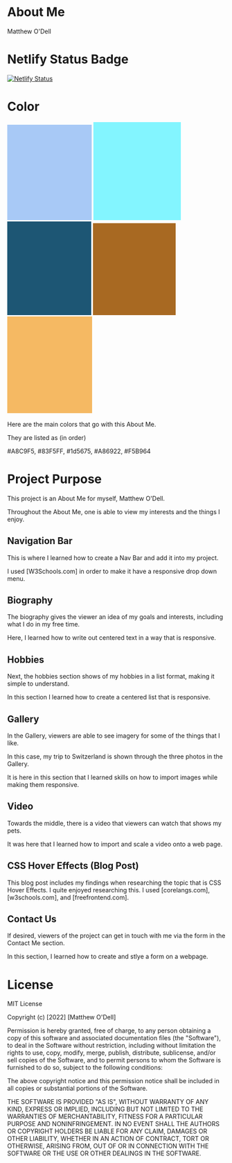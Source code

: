 # About Me

Matthew O'Dell


# Netlify Status Badge

[![Netlify Status](https://api.netlify.com/api/v1/badges/c35ad6f7-10a2-4c50-8705-d05015716f03/deploy-status)](https://app.netlify.com/sites/about-me-matto003/deploys)

# Color

![image](img/A8C9F5.jpg) ![image](img/83F5FF.jpg) ![image](img/1d5675.jpg) ![image](img/A86922.jpg) ![image](img/F5B964.jpg)

Here are the main colors that go with this About Me.

They are listed as (in order)

#A8C9F5, #83F5FF, #1d5675, #A86922, #F5B964

# Project Purpose

This project is an About Me for myself, Matthew O'Dell. 

Throughout the About Me, one is able to view my interests and the things I enjoy.

## Navigation Bar

This is where I learned how to create a Nav Bar and add it into my project. 

I used [W3Schools.com] in order to make it have a responsive drop down menu.


## Biography

The biography gives the viewer an idea of my goals and interests, including what I do in my free time.

Here, I learned how to write out centered text in a way that is responsive. 


## Hobbies

Next, the hobbies section shows of my hobbies in a list format, making it simple to understand.

In this section I learned how to create a centered list that is responsive.

## Gallery

In the Gallery, viewers are able to see imagery for some of the things that I like. 

In this case, my trip to Switzerland is shown through the three photos in the Gallery.

It is here in this section that I learned skills on how to import images while making them responsive. 

## Video

Towards the middle, there is a video that viewers can watch that shows my pets.

It was here that I learned how to import and scale a video onto a web page. 

## CSS Hover Effects (Blog Post)

This blog post includes my findings when researching the topic that is CSS Hover Effects. I quite enjoyed researching this. I used [corelangs.com], [w3schools.com], and [freefrontend.com].

## Contact Us

If desired, viewers of the project can get in touch with me via the form in the Contact Me section.

In this section, I learned how to create and stlye a form on a webpage.

# License
MIT License

Copyright (c) [2022] [Matthew O'Dell]

Permission is hereby granted, free of charge, to any person obtaining a copy
of this software and associated documentation files (the "Software"), to deal
in the Software without restriction, including without limitation the rights
to use, copy, modify, merge, publish, distribute, sublicense, and/or sell
copies of the Software, and to permit persons to whom the Software is
furnished to do so, subject to the following conditions:

The above copyright notice and this permission notice shall be included in all
copies or substantial portions of the Software.

THE SOFTWARE IS PROVIDED "AS IS", WITHOUT WARRANTY OF ANY KIND, EXPRESS OR
IMPLIED, INCLUDING BUT NOT LIMITED TO THE WARRANTIES OF MERCHANTABILITY,
FITNESS FOR A PARTICULAR PURPOSE AND NONINFRINGEMENT. IN NO EVENT SHALL THE
AUTHORS OR COPYRIGHT HOLDERS BE LIABLE FOR ANY CLAIM, DAMAGES OR OTHER
LIABILITY, WHETHER IN AN ACTION OF CONTRACT, TORT OR OTHERWISE, ARISING FROM,
OUT OF OR IN CONNECTION WITH THE SOFTWARE OR THE USE OR OTHER DEALINGS IN THE
SOFTWARE.